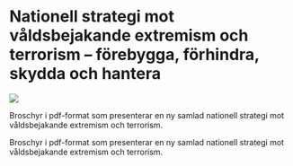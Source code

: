 # Nationell strategi mot våldsbejakande extremism och terrorism – förebygga, förhindra, skydda och hantera

![](/contentassets/528fc5da464e4a26b1891267e44a4e6a/omslag-vbe-bla-folder-webb-150x220px.png?width=150&quality=85)

Broschyr i pdf-format som presenterar en ny samlad nationell strategi mot våldsbejakande
extremism och terrorism.

Broschyr i pdf-format som presenterar en ny samlad nationell strategi mot våldsbejakande
extremism och terrorism.
